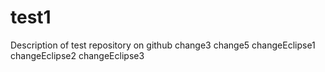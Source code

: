 # test1
Description of test repository on github
change3
change5
changeEclipse1
changeEclipse2
changeEclipse3